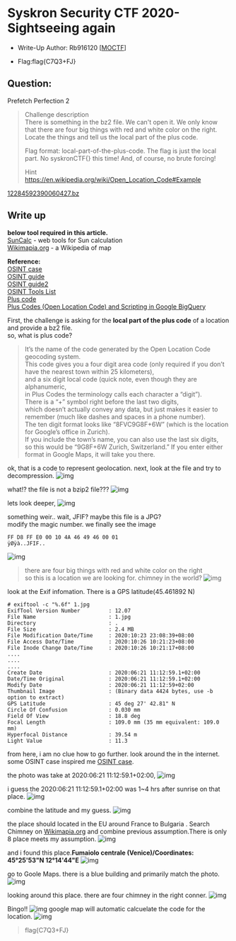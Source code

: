 # Syskron Security CTF 2020- Sightseeing again

- Write-Up Author: Rb916120 \[[MOCTF](https://www.facebook.com/MOCSCTF)\]

- Flag:flag{C7Q3+FJ}

## **Question:**
Prefetch Perfection 2

>Challenge description  
>There is something in the bz2 file. We can't open it. We only know that there are four big things with red and white color on the right. Locate the things and tell us the local part of the plus code.  
>
>Flag format: local-part-of-the-plus-code. The flag is just the local part. No syskronCTF{} this time! And, of course, no brute forcing!  
>
>Hint  
>https://en.wikipedia.org/wiki/Open_Location_Code#Example  

[12284592390060427.bz](./12284592390060427.bz)

## Write up
**below tool required in this article.**  
[SunCalc](http://suncalc.net/) - web tools for Sun calculation  
[Wikimapia.org](http://wikimapia.org/) - a Wikipedia of map  

**Reference:**  
[OSINT case](https://haax.fr/en/writeups/osint-geoint/osint-flight-tracking-challenge/)  
[OSINT guide](https://stormctf.ninja/ctf/blog/stormctf/bellebytes-osint-guide)  
[OSINT guide2](https://stormctf.ninja/ctf/blog/stormctf/bellebytes-osint-guide)  
[OSINT Tools List](https://www.aware-online.com/en/osint-tools/geolocation-tools/)  
[Plus code](https://maps.google.com/pluscodes/)  
[Plus Codes (Open Location Code) and Scripting in Google BigQuery](https://towardsdatascience.com/plus-codes-open-location-code-and-scripting-in-google-bigquery-30b7278f3495)  

First, the challenge is asking for the **local part of the plus code** of a location and provide a bz2 file.  
so, what is plus code?  

>It’s the name of the code generated by the Open Location Code geocoding system.  
>This code gives you a four digit area code (only required if you don’t have the nearest town within 25 kilometers),  
>and a six digit local code (quick note, even though they are alphanumeric,  
>in Plus Codes the terminology calls each character a “digit”).  
>There is a “+” symbol right before the last two digits,  
>which doesn’t actually convey any data, but just makes it easier to remember (much like dashes and spaces in a phone number).   
>The ten digit format looks like “8FVC9G8F+6W” (which is the location for Google’s office in Zurich).  
>If you include the town’s name, you can also use the last six digits,  
>so this would be “9G8F+6W Zurich, Switzerland.” If you enter either format in Google Maps, it will take you there.

ok, that is a code to represent geolocation.
next, look at the file and try to decompression.
![img](./img/1.PNG)  

what!? the file is not a bzip2 file???
![img](./img/2.PNG)

lets look deeper,
![img](./img/3.PNG)  


something weir.. wait, JFIF? maybe this file is a JPG?  
modify the magic number. we finally see the image
```
FF D8 FF E0 00 10 4A 46 49 46 00 01
ÿØÿà..JFIF..
```  
![img](./img/4.PNG)  

>there are four big things with red and white color on the right  
so this is a location we are looking for. chimney in the world?
![img](./img/Sightseeingagain.jpg)

look at the Exif infomation. There is a GPS latitude\(45.461892 N\)
```
# exiftool -c "%.6f" 1.jpg
ExifTool Version Number         : 12.07
File Name                       : 1.jpg
Directory                       : .
File Size                       : 2.4 MB
File Modification Date/Time     : 2020:10:23 23:08:39+08:00
File Access Date/Time           : 2020:10:26 10:21:23+08:00
File Inode Change Date/Time     : 2020:10:26 10:21:17+08:00
....
....
....
Create Date                     : 2020:06:21 11:12:59.1+02:00
Date/Time Original              : 2020:06:21 11:12:59.1+02:00
Modify Date                     : 2020:06:21 11:12:59+02:00
Thumbnail Image                 : (Binary data 4424 bytes, use -b option to extract)
GPS Latitude                    : 45 deg 27' 42.81" N
Circle Of Confusion             : 0.030 mm
Field Of View                   : 18.8 deg
Focal Length                    : 109.0 mm (35 mm equivalent: 109.0 mm)
Hyperfocal Distance             : 39.54 m
Light Value                     : 11.3
```

from here, i am no clue how to go further. look around the in the internet.
some OSINT case inspired me [OSINT case](https://haax.fr/en/writeups/osint-geoint/osint-flight-tracking-challenge/).

the photo was take at 2020:06:21 11:12:59.1+02:00,
![img](./img/5.PNG)  

i guess the 2020:06:21 11:12:59.1+02:00 was 1~4 hrs after sunrise on that place.
![img](./img/6.PNG)  

combine the latitude and my guess.
![img](./img/7.PNG)  

the place should located in the EU around France to Bulgaria .
Search Chimney on [Wikimapia.org](http://wikimapia.org/#lang=en&lat=45.614037&lon=15.249023&z=5&m=w&tag=148) and combine previous assumption.There is only 8 place meets my assumption.
![img](./img/8.PNG)  

and i found this place.**Fumaiolo centrale (Venice)/Coordinates:  45°25'53"N 12°14'44"E**
![img](./img/9.PNG)  

go to Goole Maps. there is a blue building and primarily match the photo.
![img](./img/10.PNG)  

looking around this place. there are four chimney in the right conner.
![img](./img/11.PNG)  

Bingo!!
![img](./img/12.PNG)
google map will automatic calcuelate the code for the location.
![img](./img/13.PNG)

>flag{C7Q3+FJ}

